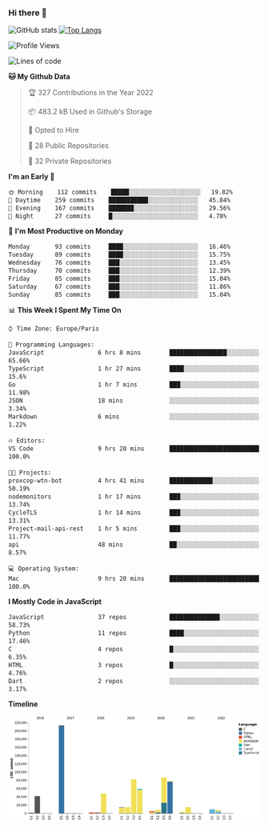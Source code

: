 ### Hi there 👋


![GitHub stats](https://github-readme-stats.vercel.app/api?username=eastkap&theme=dark&show_icons=true&count_private=true)
[![Top Langs](https://github-readme-stats.vercel.app/api/top-langs/?username=eastkap&layout=compact)](https://github.com/anuraghazra/github-readme-stats)



<!--START_SECTION:waka-->
![Profile Views](http://img.shields.io/badge/Profile%20Views-2-blue)

![Lines of code](https://img.shields.io/badge/From%20Hello%20World%20I%27ve%20Written-698788%20lines%20of%20code-blue)

**🐱 My Github Data** 

> 🏆 327 Contributions in the Year 2022
 > 
> 📦 483.2 kB Used in Github's Storage 
 > 
> 💼 Opted to Hire
 > 
> 📜 28 Public Repositories 
 > 
> 🔑 32 Private Repositories  
 > 
**I'm an Early 🐤** 

```text
🌞 Morning    112 commits    █████░░░░░░░░░░░░░░░░░░░░   19.82% 
🌆 Daytime    259 commits    ███████████░░░░░░░░░░░░░░   45.84% 
🌃 Evening    167 commits    ███████░░░░░░░░░░░░░░░░░░   29.56% 
🌙 Night      27 commits     █░░░░░░░░░░░░░░░░░░░░░░░░   4.78%

```
📅 **I'm Most Productive on Monday** 

```text
Monday       93 commits     ████░░░░░░░░░░░░░░░░░░░░░   16.46% 
Tuesday      89 commits     ████░░░░░░░░░░░░░░░░░░░░░   15.75% 
Wednesday    76 commits     ███░░░░░░░░░░░░░░░░░░░░░░   13.45% 
Thursday     70 commits     ███░░░░░░░░░░░░░░░░░░░░░░   12.39% 
Friday       85 commits     ███░░░░░░░░░░░░░░░░░░░░░░   15.04% 
Saturday     67 commits     ███░░░░░░░░░░░░░░░░░░░░░░   11.86% 
Sunday       85 commits     ███░░░░░░░░░░░░░░░░░░░░░░   15.04%

```


📊 **This Week I Spent My Time On** 

```text
⌚︎ Time Zone: Europe/Paris

💬 Programming Languages: 
JavaScript               6 hrs 8 mins        ████████████████░░░░░░░░░   65.66% 
TypeScript               1 hr 27 mins        ████░░░░░░░░░░░░░░░░░░░░░   15.6% 
Go                       1 hr 7 mins         ███░░░░░░░░░░░░░░░░░░░░░░   11.98% 
JSON                     18 mins             ░░░░░░░░░░░░░░░░░░░░░░░░░   3.34% 
Markdown                 6 mins              ░░░░░░░░░░░░░░░░░░░░░░░░░   1.22%

🔥 Editors: 
VS Code                  9 hrs 20 mins       █████████████████████████   100.0%

🐱‍💻 Projects: 
proxcop-wtn-bot          4 hrs 41 mins       ████████████░░░░░░░░░░░░░   50.19% 
nodemonitors             1 hr 17 mins        ███░░░░░░░░░░░░░░░░░░░░░░   13.74% 
CycleTLS                 1 hr 14 mins        ███░░░░░░░░░░░░░░░░░░░░░░   13.31% 
Project-mail-api-rest    1 hr 5 mins         ███░░░░░░░░░░░░░░░░░░░░░░   11.77% 
api                      48 mins             ██░░░░░░░░░░░░░░░░░░░░░░░   8.57%

💻 Operating System: 
Mac                      9 hrs 20 mins       █████████████████████████   100.0%

```

**I Mostly Code in JavaScript** 

```text
JavaScript               37 repos            ██████████████░░░░░░░░░░░   58.73% 
Python                   11 repos            ████░░░░░░░░░░░░░░░░░░░░░   17.46% 
C                        4 repos             █░░░░░░░░░░░░░░░░░░░░░░░░   6.35% 
HTML                     3 repos             █░░░░░░░░░░░░░░░░░░░░░░░░   4.76% 
Dart                     2 repos             ░░░░░░░░░░░░░░░░░░░░░░░░░   3.17%

```


**Timeline**

![Chart not found](https://raw.githubusercontent.com/Eastkap/Eastkap/main/charts/bar_graph.png) 


<!--END_SECTION:waka-->

<!--
**Eastkap/eastkap** is a ✨ _special_ ✨ repository because its `README.md` (this file) appears on your GitHub profile.

Here are some ideas to get you started:

- 🔭 I’m currently working on ...
- 🌱 I’m currently learning ...
- 👯 I’m looking to collaborate on ...
- 🤔 I’m looking for help with ...
- 💬 Ask me about ...
- 📫 How to reach me: ...
- 😄 Pronouns: ...
- ⚡ Fun fact: ...
-->
